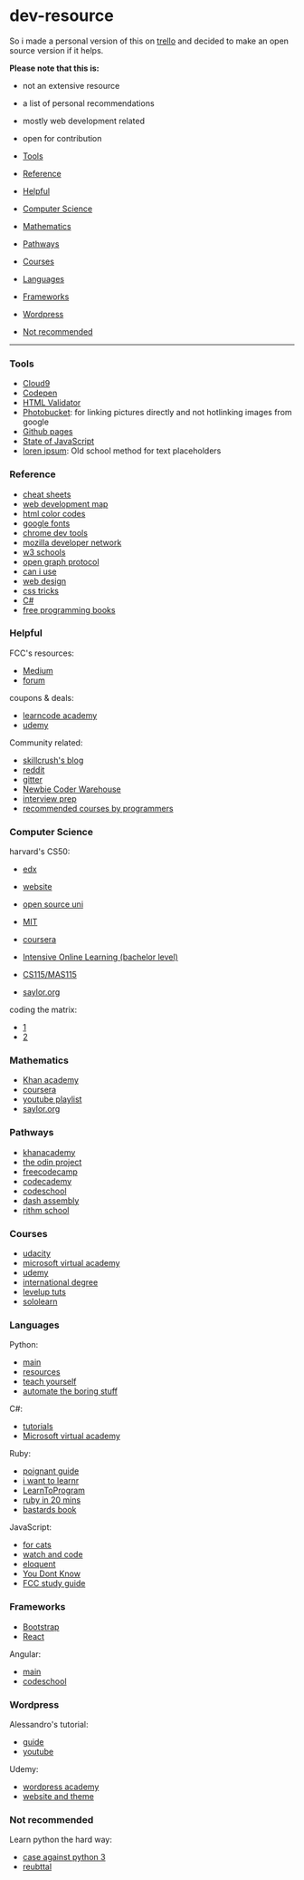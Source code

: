 # dev-resource

<p>So i made a personal version of this on <a href="https://trello.com/b/jIpClSxs/study">trello</a> and decided to make an open source version if it helps.</p>

**Please note that this is:**
- not an extensive resource
- a list of personal recommendations
- mostly web development related
- open for contribution

- [Tools](#tools)
- [Reference](#reference)
- [Helpful](#helpful)
- [Computer Science](#computer-science)
- [Mathematics](#mathematics)
- [Pathways](#pathways)
- [Courses](#courses)
- [Languages](#languages)
- [Frameworks](#frameworks)
- [Wordpress](#wordpress)
- [Not recommended](#not-recommended)

---
### Tools

- [Cloud9](https://c9.io/)
- [Codepen](http://codepen.io/)
- [HTML Validator](https://validator.w3.org/nu/)
- [Photobucket](http://s869.photobucket.com/): for linking pictures directly and not hotlinking images from google
- [Github pages](https://pages.github.com/)
- [State of JavaScript](http://stateofjs.com/)
- [loren ipsum](http://www.lipsum.com/): Old school method for text placeholders

### Reference

- [cheat sheets](http://overapi.com/)
- [web development map](https://coggle.it/diagram/Vz9LvW8byvN0I38x)
- [html color codes](http://htmlcolorcodes.com/)
- [google fonts](https://fonts.google.com/)
- [chrome dev tools](https://developers.google.com/web/tools/chrome-devtools/)
- [mozilla developer network](https://developer.mozilla.org/en-US/)
- [w3 schools](http://www.w3schools.com/)
- [open graph protocol](http://ogp.me/)
- [can i use](http://caniuse.com/)
- [web design](http://jgthms.com/web-design-in-4-minutes/)
- [css tricks](https://css-tricks.com/)
- [C#](https://msdn.microsoft.com/en-us/library/67ef8sbd.aspx)
- [free programming books](https://github.com/vhf/free-programming-books)

### Helpful

FCC's resources:

- [Medium](https://medium.freecodecamp.com/)
- [forum](http://forum.freecodecamp.com/)

coupons & deals:

- [learncode academy](http://webdev.willstern.com/so-you-wanna-learn-web-development/)
- [udemy](http://udemycoupon.discountsglobal.com/coupon-tag/100-discount-udemy-coupons/)

Community related:

- [skillcrush's blog](https://skillcrush.com/blog/)
- [reddit](https://www.reddit.com/r/learnprogramming/)
- [gitter](https://gitter.im/)
- [Newbie Coder Warehouse](https://www.facebook.com/groups/1594816820775537/)
- [interview prep](https://codelab.interviewbit.com/)
- [recommended courses by programmers](http://teachyourselftocode.com/)

### Computer Science

harvard's CS50:

- [edx](https://www.edx.org/course/introduction-computer-science-harvardx-cs50x)
- [website](https://cs50.harvard.edu/)

- [open source uni](https://github.com/open-source-society/computer-science)
- [MIT](https://ocw.mit.edu/courses/electrical-engineering-and-computer-science/6-00sc-introduction-to-computer-science-and-programming-spring-2011/)
- [coursera](https://www.coursera.org/specializations/computer-fundamentals)
- [Intensive Online Learning (bachelor level)](http://blog.agupieware.com/2014/05/online-learning-bachelors-level.html)
- [CS115/MAS115](https://cs.wellesley.edu/~cs110/syllabus/)
- [saylor.org](https://learn.saylor.org/course/index.php?categoryid=9)

coding the matrix:

- [1](http://codingthematrix.com/)
- [2](http://cs.brown.edu/courses/cs053/current/index.htm)

### Mathematics

- [Khan academy](https://www.khanacademy.org/math)
- [coursera](https://www.coursera.org/learn/mathematical-thinking)
- [youtube playlist](https://www.youtube.com/playlist?list=PL_7F0HR2FSAo6UO-YTKpq_VHY4hDYn40y)
- [saylor.org](https://learn.saylor.org/course/index.php?categoryid=13)

### Pathways

- [khanacademy](https://www.khanacademy.org/computing/computer-programming)
- [the odin project](http://www.theodinproject.com/home)
- [freecodecamp](https://www.freecodecamp.com/)
- [codecademy](https://www.codecademy.com/)
- [codeschool](https://www.codeschool.com/learn)
- [dash assembly](https://dash.generalassemb.ly/)
- [rithm school](https://www.rithmschool.com/courses)

### Courses

- [udacity](https://www.udacity.com/)
- [microsoft virtual academy](https://mva.microsoft.com/)
- [udemy](https://www.udemy.com/)
- [international degree](https://digitalskillsacademy.com)
- [levelup tuts](https://leveluptutorials.com/)
- [sololearn](https://www.sololearn.com/)

### Languages

Python:

- [main](https://www.python.org/)
- [resources](http://blog.agupieware.com/2014/01/50-python-resources-for-beginner-and.html)
- [teach yourself](http://blog.agupieware.com/2013/12/online-learning-teach-yourself-python.html)
- [automate the boring stuff](https://automatetheboringstuff.com/)

C#:

- [tutorials](https://msdn.microsoft.com/en-us/library/aa288436(v=vs.71).aspx)
- [Microsoft virtual academy](https://mva.microsoft.com/en-US/training-courses/c-fundamentals-for-absolute-beginners-16169?l=Lvld4EQIC_2706218949)

Ruby:

- [poignant guide](http://poignant.guide/)
- [i want to learnr](http://iwanttolearnruby.com/)
- [LearnToProgram](https://pine.fm/LearnToProgram/chap_00.html)
- [ruby in 20 mins](https://www.ruby-lang.org/en/documentation/quickstart/)
- [bastards book](http://ruby.bastardsbook.com/)

JavaScript:

- [for cats](http://jsforcats.com/)
- [watch and code](https://watchandcode.com/p/practical-javascript)
- [eloquent](http://eloquentjavascript.net/)
- [You Dont Know](https://github.com/getify/You-Dont-Know-JS)
- [FCC study guide](https://medium.freecodecamp.com/a-study-plan-to-cure-javascript-fatigue-8ad3a54f2eb1#.c41pbhmg8)

### Frameworks

 - [Bootstrap](http://getbootstrap.com/)
- [React](https://facebook.github.io/react/tutorial/tutorial.html)

Angular:

- [main](https://angularjs.org/)
- [codeschool](https://www.codeschool.com/pages/angular-1-vs-2)

### Wordpress

Alessandro's tutorial:

- [guide](http://www.alecaddd.com/wordpress-101-wordpress-beginner-developers/)
- [youtube](https://www.youtube.com/playlist?list=PLriKzYyLb28nUFbe0Y9d-19uVkOnhYxFE)

Udemy:

- [wordpress academy](https://www.udemy.com/wordpress-academy-course/)
- [website and theme](https://www.udemy.com/how-to-create-a-wordpress-website-2016-new-divi-theme-30/)

### Not recommended

Learn python the hard way:

- [case against python 3](https://learnpythonthehardway.org/book/nopython3.html)
- [reubttal](https://eev.ee/blog/2016/11/23/a-rebuttal-for-python-3/)
